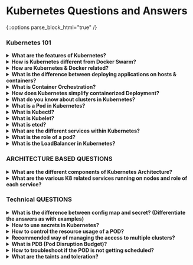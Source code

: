# Kubernetes Questions and Answers

{::options parse_block_html="true" /}

### <a name="Kubernetes-101">Kubernetes 101</a>

<details>
<summary markdown="span"><b>What are the features of Kubernetes?</b></summary>

<p align="center">
  <img src="assets/k8s-features.png" alt="K8s Features" width="800px" />
</p>

</details>

<details>
<summary markdown="span"><b>How is Kubernetes different from Docker Swarm?</b></summary>

- **Docker Swarm** is Docker’s native, open-source container orchestration platform that is used to cluster and schedule Docker containers. Swarm differs from Kubernetes in the following ways:
- **Docker Swarm** is more convenient to set up but doesn’t have a robust cluster, while Kubernetes is more complicated to set up but the benefit of having the assurance of a robust cluster
- Docker Swarm can’t do auto-scaling (as can Kubernetes); however, Docker scaling is five times faster than Kubernetes
- Docker Swarm doesn’t have a GUI; Kubernetes has a GUI in the form of a dashboard Docker Swarm does automatic load balancing of traffic between containers in a cluster, while Kubernetes requires manual intervention for load balancing such traffic
- Docker requires third-party tools like ELK stack for logging and monitoring, while Kubernetes has integrated tools for the same
Docker Swarm can share storage volumes with any container easily, while Kubernetes can only share storage volumes with containers in the same pod
- Docker can deploy rolling updates but can’t deploy automatic rollbacks; Kubernetes
can deploy rolling updates as well as automatic rollbacks

</details>

<details>
<summary markdown="span"><b>How are Kubernetes & Docker related?</b></summary>

- Docker is an open-source platform used to handle software development.
- Its main benefit is that it packages the settings and dependencies that the software/application needs to run into a container, which allows for portability and several other advantages. Kubernetes allows for the manual linking and orchestration of several containers, running on multiple hosts that have been created using Docker.

</details>

<details>
<summary markdown="span"><b>What is the difference between deploying applications on hosts & containers?</b></summary>

<p align="center">
  <img src="assets/hosts-containers.png" alt="Hosts Containers" width="800px" />
</p>

- Refer to the above diagram. The left side architecture represents deploying applications on hosts. So, this kind of architecture will have an operating system and then the operating system will have a kernel which will have various libraries installed on the operating system needed for the application. So, in this kind of framework you can have n number of applications and all the applications will share the libraries present in that operating system whereas while deploying applications in containers the architecture is a little different.
- This kind of architecture will have a kernel and that is the only thing that’s going to be the only thing common between all the applications. So, if there’s a particular application which needs Java then that particular application we’ll get access to Java and if there’s another application which needs Python then only that particular application will have access to Python.
- The individual blocks that you can see on the right side of the diagram are basically containerized and these are isolated from other applications. So, the applications have the necessary libraries and binaries isolated from the rest of the system, and cannot be encroached by any other application.

</details>

<details>
<summary markdown="span"><b>What is Container Orchestration?</b></summary>

Consider a scenario where you have 5-6 microservices for an application.
Now, these microservices are put in individual containers, but won’t be able to communicate without container orchestration. So, as orchestration means the amalgamation of all instruments playing together in harmony in music, similarly container orchestration means all the services in individual containers working together to fulfill the needs of a single server.

</details>

<details>
<summary markdown="span"><b>How does Kubernetes simplify containerized Deployment?</b></summary>

As a typical application would have a cluster of containers running across multiple hosts, all these containers would need to talk to each other. So, to do this you need something big that would load balance, scale & monitor the containers. Since Kubernetes is cloud-agnostic and can run on any public/private providers it must be your choice simplify containerized deployment.

</details>

<details>
<summary markdown="span"><b>What do you know about clusters in Kubernetes?</b></summary>

The fundamental behind Kubernetes is that we can enforce the desired state management, by which I mean that we can feed the cluster services of a specific configuration, and it will be up to the cluster services to go out and run that configuration in the infrastructure.

<p align="center">
  <img src="assets/k8s-cluster.png" alt="K8s Cluster" width="800px" />
</p>

So, as you can see in the above diagram, the deployment file will have all the configurations required to be fed into the cluster services. Now, the deployment file will be fed to the API and then it will be up to the cluster services to figure out how to schedule these pods in the environment and make sure that the right number of pods are running.
So, the API which sits in front of services, the worker nodes & the Kubelet process that the nodes run, all together make up the Kubernetes Cluster.

</details>

<details>
<summary markdown="span"><b>What is a Pod in Kubernetes?</b></summary>

A cluster of one or more Linux containers makes up a Kubernetes pod, the smallest unit of a Kubernetes application. From the more common scenario of a single container to an advanced use case with numerous tightly coupled containers within a pod, this basic structure allows for an array of designs.

```bash
kubectl get pods -n <namespace-name>
```

</details>

<details>
<summary markdown="span"><b>What is Kubectl?</b></summary>

Kubectl is the platform using which you can pass commands to the cluster.
So, it basically provides the CLI to run commands against the Kubernetes cluster with various ways to create and manage the Kubernetes
component.

</details>

<details>
<summary markdown="span"><b>What is Kubelet?</b></summary>

Consider a scenario where you have 5-6 microservices for an application.
Now, these microservices are put in individual containers, but won’t be able to communicate without container orchestration. So, as orchestration means the amalgamation of all instruments playing together in harmony in music, similarly container orchestration means all the services in individual containers working together to fulfill the needs of a single server.

</details>

<details>
<summary markdown="span"><b>What is etcd?</b></summary>

Etcd is written in Go programming language and is a distributed key-value store used for coordinating between distributed work. So, Etcd stores the configuration data of the Kubernetes cluster, representing the state of the cluster at any given point in time.

</details>

<details>
<summary markdown="span"><b>What are the different services within Kubernetes?</b></summary>

The following are the different types of services used:

<p align="center">
  <img src="assets/k8s-services.png" alt="K8s Services" width="800px" />
</p>

</details>

<details>
<summary markdown="span"><b>What is the role of a pod?</b></summary>

A: A pod in Kubernetes is responsible for holding individual containers. Each pod can hold various containers depending on the configurations and requirements. The containers held within a single pod share the same resources and the same local network, which makes it easier for them to communicate.

</details>


<details>
<summary markdown="span"><b>What is the LoadBalancer in Kubernetes?</b></summary>

A load balancer is one of the most common and standard ways of exposing service. There are two types of load balancer used based on the working environment i.e. either the Internal Load Balancer or the External Load Balancer. The Internal Load Balancer automatically balances load and allocates the pods with the required configuration whereas the External Load Balancer directs the traffic from the external load to the backend pods.

</details>

### <a name="ARCHITECTURE BASED QUESTIONS">ARCHITECTURE BASED QUESTIONS</a>

<details>
<summary markdown="span"><b>What are the different components of Kubernetes Architecture?</b></summary>

The Kubernetes Architecture has mainly 2 components – the master node and the worker node. As you can see in the below diagram, the master and the worker nodes have many inbuilt components within them. The master node has the kube-controller-manager, kube-apiserver,
kube-scheduler, etcd. Whereas the worker node has kubelet and kube-proxy running on each node

<p align="center">
  <img src="assets/k8s-arch.png" alt="Docker Architecture" width="800px" />
</p>

<p align="center">
  <img src="assets/kubernetes-architecture.png" alt="Docker Architecture" width="800px" />
</p>

</details>

<details>
<summary markdown="span"><b>What are the various K8 related services running on nodes and role of each service?</b></summary>

Mainly K8 cluster consists of two type of nodes: master and executor

- master services:
  - <b>kube-apiserver:</b> Master API service which acts like a door to K8 cluster. 
  - <b>kube-scheduler:</b> Schedule PODs according to available resources on executor nodes. 
  - <b>kube-controller-manager:</b> controller is a control loop that watches the shared state of the cluster through the 
    apiserver and makes changes attempting to move the current state towards the desired state

- executor node: (These also runs on master node)
  - <b>kube-proxy:</b> The Kubernetes network proxy runs on each node. This reflects services as defined in the Kubernetes API on 
    each node and can do simple TCP, UDP, and SCTP stream forwarding or round robin TCP, UDP, and SCTP forwarding across a set of backends.
  - <b>kubelet:</b> kubelet takes a set of PodSpecs that are provided through various mechanisms (primarily through the 
    apiserver) and ensures that the containers described in those PodSpecs are running and healthy

</details>

### <a name="Technical Questions">Technical QUESTIONS</a>

<details>
<summary markdown="span"><b>What is the difference between config map and secret? (Differentiate the answers as with examples)</b></summary>

Config maps ideally stores application configuration in a plain text format whereas Secrets store sensitive data like password in an encrypted format. Both config maps and secrets can be used as volume and mounted inside a pod through a pod definition file.

- Configmap
```bash
kubectl create configmap myconfigmap --from-literal=env=dev
```

- Secret
```bash
echo -n ‘admin’ > ./username.txt
echo -n ‘abcd1234’ ./password.txt
kubectl create secret generic mysecret --from-file=./username.txt --from-file=./password.txt
```

<p align="center">
  <img src="assets/configmap-secrets.png" alt="Docker Architecture" width="800px" />
</p>

</details>

<details>
<summary markdown="span"><b>How to use secrets in Kubernetes?</b></summary>

Secrets can be defined as Kubernetes objects used to store sensitive data such as user name and passwords with encryption.

```yaml
apiVersion: v1
kind: Secret
metadata:
name: tomcat-pass
type: Opaque
data:
   password: <User Password>
   username: <User Name>
```

- Creating the Secret:

```bash
$ kubectl create –f Secret.yaml
secrets/tomcat-pass

$ kubectl apply -k .
```

</details>

<details>
<summary markdown="span"><b>How to control the resource usage of a POD?</b></summary>

With requests and limits resource usage of a POD can be control. 

<b>request:</b> the amount of resources being requested for a container. If a container exceeds its request for resources, it may be throttled back down to it’s request.

<b>limit:</b> an upper cap on the resources a container is able to use. If it tries to exceed this limit it may be terminated if Kubernetes decides that another container needs the resources. If you’re sensitive to pod restarts, it makes sense to have the sum of all container resource limits equal or less than the total resource capacity for your cluster.

</details>

<details>
<summary markdown="span"><b>Recommended way of managing the access to multiple clusters?</b></summary>

kubectl looks for the config file, multiple clusters access information can be specified in this config file. `kubectl config` commands can be used to manage the access to these clusters.

</details>


<details>
<summary markdown="span"><b>What is PDB (Pod Disruption Budget)?</b></summary>

A PDB specifies the number of replicas that an application can tolerate having, relative to how many it is intended to have. For example, a Deployment which has a .spec.replicas: 5 is supposed to have 5 pods at any given time. If its PDB allows for there to be 4 at a time, then the Eviction API will allow voluntary disruption of one, but not two pods, at a time. This is applicable for voluntary disruptions.

</details>

<details>
<summary markdown="span"><b>How to troubleshoot if the POD is not getting scheduled?</b></summary>

There are many factors which can led to unstartable POD. Most common one is running out of resources, use the commands like `kubectl desribe <POD> -n <Namespace>` to see the reason why POD is not started. Also, keep an eye on `kubectl get events` to see all events coming from the cluster.

</details>

<details>
<summary markdown="span"><b>What are the taints and toleration?</b></summary>

Taints allow a node to repel a set of pods. You can set taints on the node and only the POD which have tolerations matching the taints condition will be able to run on those nodes. This is useful in the case when you allocated node for one user and don't want to run the PODs from other users on that node. 

</details>